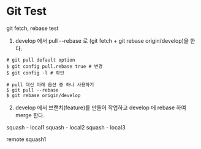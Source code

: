 # Git Test

git fetch, rebase test

1. develop 에서 pull --rebase 로 (git fetch + git rebase origin/develop)을 한다.

```shell
# git pull default option
$ git config pull.rebase true # 변경
$ git config -l # 확인
```

```shell
# pull 대신 아래 옵션 중 하나 사용하기
$ git pull --rebase
$ git rebase origin/develop
```
   
2. develop 에서 브랜치(feature)를 만들어 작업하고 develop 에 rebase 하여 merge 한다.

squash - local1
squash - local2
squash - local3

remote squash1
